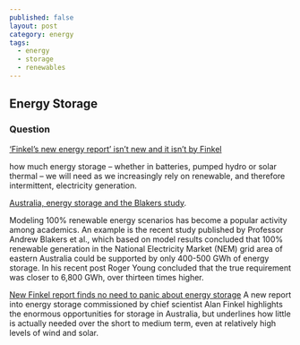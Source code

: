 ```yaml
---
published: false
layout: post
category: energy
tags:
  - energy
  - storage
  - renewables
---
```

## Energy Storage



### Question

[‘Finkel’s new energy report’ isn’t new and it isn’t by Finkel](https://theconversation.com/finkels-new-energy-report-isnt-new-and-it-isnt-by-finkel-87763)


how much energy storage – whether in batteries, pumped hydro or solar thermal – we will need as we increasingly rely on renewable, and therefore intermittent, electricity generation.


[Australia, energy storage and the Blakers study](http://euanmearns.com/australia-energy-storage-and-the-blakers-study/).

Modeling 100% renewable energy scenarios has become a popular activity among academics. An example is the recent study published by Professor Andrew Blakers et al., which based on model results concluded that 100% renewable generation in the National Electricity Market (NEM) grid area of eastern Australia could be supported by only 400-500 GWh of energy storage. In his recent post Roger Young concluded that the true requirement was closer to 6,800 GWh, over thirteen times higher.

[New Finkel report finds no need to panic about energy storage](http://reneweconomy.com.au/new-finkel-report-finds-no-need-to-panic-about-energy-storage-42755/)
A new report into energy storage commissioned by chief scientist Alan Finkel highlights the enormous opportunities for storage in Australia, but underlines how little is actually needed over the short to medium term, even at relatively high levels of wind and solar.